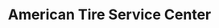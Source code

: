 ---
title: "American Tire Service Center"
url: /bardstown/american-tire-service-center/
shop: car repair
---